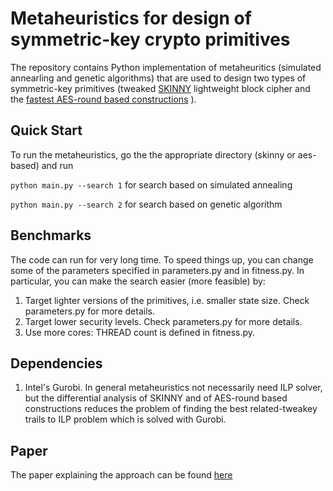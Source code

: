 # Metaheuristics for design of symmetric-key crypto primitives

The repository contains Python implementation of metaheuritics (simulated annearling and genetic algorithms) that are used to design  two types of symmetric-key primitives (tweaked [SKINNY](https://link.springer.com/chapter/10.1007%2F978-3-662-53008-5_5) lightweight block cipher and the [fastest AES-round based constructions](https://link.springer.com/chapter/10.1007%2F978-3-662-52993-5_17]) ).



## Quick Start

To run the metaheuristics, go the the appropriate directory (skinny or aes-based) and run

`python main.py --search 1` for search based on simulated annealing 

`python main.py --search 2` for search based on genetic algorithm 

## Benchmarks

The code can run for very long time. To speed things up, you can change some of the parameters specified in parameters.py and in fitness.py. In particular, you can make the search easier (more feasible) by:
1. Target lighter versions of the primitives, i.e. smaller state size. Check parameters.py for more details.
2. Target lower security levels. Check parameters.py for more details.
3. Use more cores: THREAD count is defined in fitness.py.


## Dependencies

1. Intel's Gurobi. In general metaheuristics not necessarily need ILP solver, but the differential analysis of SKINNY and of AES-round based constructions reduces the problem of finding the best related-tweakey trails to ILP problem which is solved with Gurobi.

## Paper

The paper explaining the approach can be found [here](https://eprint.iacr.org/2016/1162.pdf)

